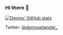 ### Hi there 👋

[![Dennis' GitHub stats](https://github-readme-stats.vercel.app/api?username=denniseilander)](https://github.com/denniseilander/denniseilander)

Twitter: [@denniseilander_](https://twitter.com/denniseilander_)

<!--
**denniseilander/denniseilander** is a ✨ _special_ ✨ repository because its `README.md` (this file) appears on your GitHub profile.
-->

